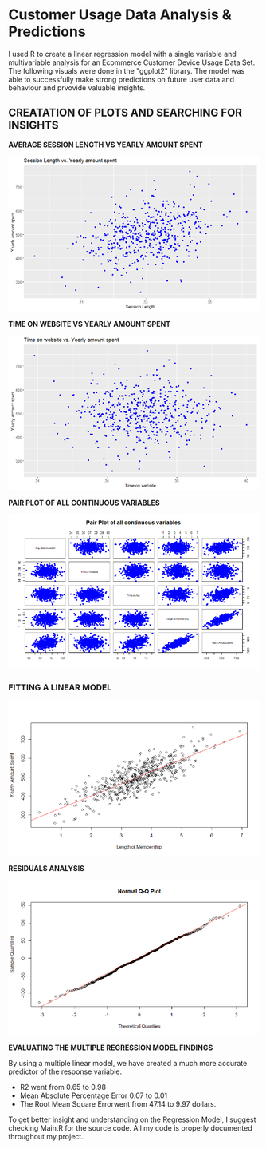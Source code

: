 # Customer Usage Data Analysis & Predictions 
I used R to create a linear regression model with a single variable and multivariable analysis for an Ecommerce Customer Device Usage Data Set. The following visuals were done in the "ggplot2" library. The model was able to successfully make strong predictions on future user data and behaviour and prvovide valuable insights. 

## CREATATION OF PLOTS AND SEARCHING FOR INSIGHTS ##

**AVERAGE SESSION LENGTH VS YEARLY AMOUNT SPENT** 

![Preview](https://github.com/FavioJasso/CustomerUsageDataAnalysis/blob/main/ImagesForLinearRegressionProject/AvgSessionLengthVSYearlyAmountSpent.png)

**TIME ON WEBSITE VS YEARLY AMOUNT SPENT** 

![Preview](https://github.com/FavioJasso/CustomerUsageDataAnalysis/blob/main/ImagesForLinearRegressionProject/TimeOnWebsiteVsYearlyAmountSpent.png)

**PAIR PLOT OF ALL CONTINUOUS VARIABLES**

![Preview](https://github.com/FavioJasso/CustomerUsageDataAnalysis/blob/main/ImagesForLinearRegressionProject/Pair%20Plot%20of%20continuous%20variables.png)

### FITTING A LINEAR MODEL ### 

![Preview](https://github.com/FavioJasso/CustomerUsageDataAnalysis/blob/main/ImagesForLinearRegressionProject/FittingLinearModel.png) 

**RESIDUALS ANALYSIS**

![Preview](https://github.com/FavioJasso/CustomerUsageDataAnalysis/blob/main/ImagesForLinearRegressionProject/NormalQQPlot.png) 


**EVALUATING THE MULTIPLE REGRESSION MODEL FINDINGS**

By using a multiple linear model, we have created a much more accurate predictor of the response variable.

- R2 went from 0.65 to 0.98
- Mean Absolute Percentage Error 0.07 to 0.01 
- The Root Mean Square Errorwent from 47.14 to 9.97 dollars.

To get better insight and understanding on the Regression Model, I suggest checking Main.R for the source code. All my code is properly documented throughout my project. 

